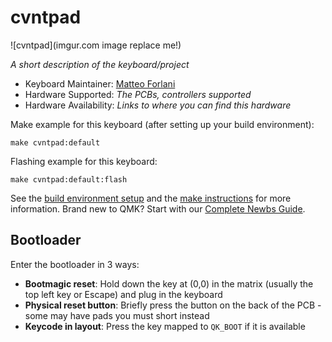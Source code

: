 # cvntpad

![cvntpad](imgur.com image replace me!)

*A short description of the keyboard/project*

* Keyboard Maintainer: [Matteo Forlani](https://github.com/matthew-5pl)
* Hardware Supported: *The PCBs, controllers supported*
* Hardware Availability: *Links to where you can find this hardware*

Make example for this keyboard (after setting up your build environment):

    make cvntpad:default

Flashing example for this keyboard:

    make cvntpad:default:flash

See the [build environment setup](https://docs.qmk.fm/#/getting_started_build_tools) and the [make instructions](https://docs.qmk.fm/#/getting_started_make_guide) for more information. Brand new to QMK? Start with our [Complete Newbs Guide](https://docs.qmk.fm/#/newbs).

## Bootloader

Enter the bootloader in 3 ways:

* **Bootmagic reset**: Hold down the key at (0,0) in the matrix (usually the top left key or Escape) and plug in the keyboard
* **Physical reset button**: Briefly press the button on the back of the PCB - some may have pads you must short instead
* **Keycode in layout**: Press the key mapped to `QK_BOOT` if it is available
